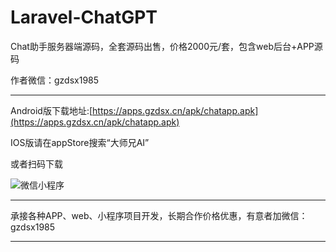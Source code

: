 # Laravel-ChatGPT

<p>Chat助手服务器端源码，全套源码出售，价格2000元/套，包含web后台+APP源码</p>

<p>作者微信：gzdsx1985</p>

---
Android版下载地址:[https://apps.gzdsx.cn/apk/chatapp.apk](https://apps.gzdsx.cn/apk/chatapp.apk)

IOS版请在appStore搜索“大师兄AI”

<p>或者扫码下载</p>

![微信小程序](https://ai.gzdsx.cn/storage/thumb/2023/03/9qyk6cuvVtxqBwtaWzuYe27COF7taFJs4EGYQc4M.png)


---

承接各种APP、web、小程序项目开发，长期合作价格优惠，有意者加微信：gzdsx1985

---
